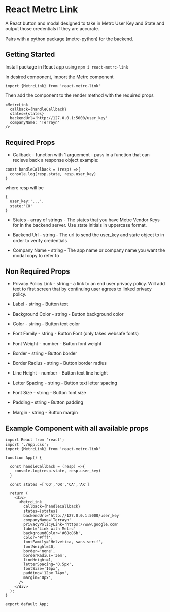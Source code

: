 # React Metrc Link

A React button and modal designed to take in Metrc User Key and State and output those credentials if they are accurate.

Pairs with a python package (metrc-python) for the backend.

## Getting Started

Install package in React app using
```npm i react-metrc-link```

In desired component, import the Metrc component
```
import {MetrcLink} from 'react-metrc-link'
```
Then add the component to the render method with the required props
```
<MetrcLink 
  callback={handleCallback}  
  states={states} 
  backendUrl='http://127.0.0.1:5000/user_key'
  companyName: 'Terrayn'
/>
```

## Required Props
  * Callback - function with 1 arguement - pass in a function that can recieve back a response object
  example:
  ```
  const handleCallback = (resp) =>{
    console.log(resp.state, resp.user_key)
  }
  ```
  where resp will be 
  ```
  {
    user_key:'...',
    state:'CO'
  }
  ```
  * States - array of strings - The states that you have Metrc Vendor Keys for in the backend server. Use state initials in uppercase format.

  * Backend Url - string - The url to send the user_key and state object to in order to verify credentials

  * Company Name - string - The app name or company name you want the modal copy to refer to

  ## Non Required Props

  * Privacy Policy Link - string - a link to an end user privacy policy. Will add text to first screen that by continuing user agrees to linked privacy policy.

  * Label - string - Button text

  * Background Color - string - Button background color

  * Color - string - Button text color

  * Font Family - string - Button Font (only takes websafe fonts)

  * Font Weight - number - Button font weight

  * Border - string - Button border

  * Border Radius - string - Button border radius

  * Line Height - number - Button text line height

  * Letter Spacing - string - Button text letter spacing

  * Font Size - string - Button font size
  
  * Padding - string - Button padding

  * Margin - string - Button margin

## Example Component with all available props

```
import React from 'react';
import './App.css';
import {MetrcLink} from 'react-metrc-link'

function App() {

  const handleCallback = (resp) =>{
    console.log(resp.state, resp.user_key)
  }

  const states =['CO','OR','CA','AK']

  return (
    <div>
      <MetrcLink 
        callback={handleCallback} 
        states={states} 
        backendUrl='http://127.0.0.1:5000/user_key'
        companyName='Terrayn'
        privacyPolicyLink='https://www.google.com'
        label='Link with Metrc'
        backgroundColor='#68c86b',
        color='#fff',
        fontFamily='Helvetica, sans-serif',
        fontWeight=40,
        border='none',
        borderRadius='3em',
        lineHeight=1,
        letterSpacing='0.5px',
        fontSize='16px',
        padding='12px 74px',
        margin='0px',
      />
    </div>
  );
}

export default App;
```

